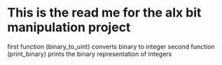 This is the read me for the alx bit manipulation project
=====================================================================================

first function (binary_to_uint)
		converts binary to integer
second function (print_binary)
		prints the binary representation of integers

